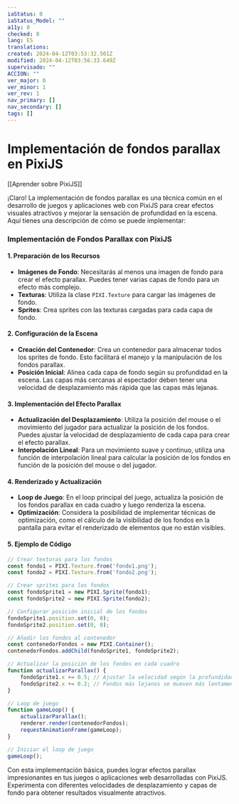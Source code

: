 ```yaml
---
iaStatus: 0
iaStatus_Model: ""
a11y: 0
checked: 0
lang: ES
translations: 
created: 2024-04-12T03:53:32.501Z
modified: 2024-04-12T03:56:33.649Z
supervisado: ""
ACCION: ""
ver_major: 0
ver_minor: 1
ver_rev: 1
nav_primary: []
nav_secondary: []
tags: []
---
```

# Implementación de fondos parallax en PixiJS

[[Aprender sobre PixiJS]]

¡Claro! La implementación de fondos parallax es una técnica común en el desarrollo de juegos y aplicaciones web con PixiJS para crear efectos visuales atractivos y mejorar la sensación de profundidad en la escena. Aquí tienes una descripción de cómo se puede implementar:

### Implementación de Fondos Parallax con PixiJS

#### 1. Preparación de los Recursos
- **Imágenes de Fondo**: Necesitarás al menos una imagen de fondo para crear el efecto parallax. Puedes tener varias capas de fondo para un efecto más complejo.
- **Texturas**: Utiliza la clase `PIXI.Texture` para cargar las imágenes de fondo.
- **Sprites**: Crea sprites con las texturas cargadas para cada capa de fondo.

#### 2. Configuración de la Escena
- **Creación del Contenedor**: Crea un contenedor para almacenar todos los sprites de fondo. Esto facilitará el manejo y la manipulación de los fondos parallax.
- **Posición Inicial**: Alinea cada capa de fondo según su profundidad en la escena. Las capas más cercanas al espectador deben tener una velocidad de desplazamiento más rápida que las capas más lejanas.

#### 3. Implementación del Efecto Parallax
- **Actualización del Desplazamiento**: Utiliza la posición del mouse o el movimiento del jugador para actualizar la posición de los fondos. Puedes ajustar la velocidad de desplazamiento de cada capa para crear el efecto parallax.
- **Interpolación Lineal**: Para un movimiento suave y continuo, utiliza una función de interpolación lineal para calcular la posición de los fondos en función de la posición del mouse o del jugador.

#### 4. Renderizado y Actualización
- **Loop de Juego**: En el loop principal del juego, actualiza la posición de los fondos parallax en cada cuadro y luego renderiza la escena.
- **Optimización**: Considera la posibilidad de implementar técnicas de optimización, como el cálculo de la visibilidad de los fondos en la pantalla para evitar el renderizado de elementos que no están visibles.

#### 5. Ejemplo de Código

```javascript
// Crear texturas para los fondos
const fondo1 = PIXI.Texture.from('fondo1.png');
const fondo2 = PIXI.Texture.from('fondo2.png');

// Crear sprites para los fondos
const fondoSprite1 = new PIXI.Sprite(fondo1);
const fondoSprite2 = new PIXI.Sprite(fondo2);

// Configurar posición inicial de los fondos
fondoSprite1.position.set(0, 0);
fondoSprite2.position.set(0, 0);

// Añadir los fondos al contenedor
const contenedorFondos = new PIXI.Container();
contenedorFondos.addChild(fondoSprite1, fondoSprite2);

// Actualizar la posición de los fondos en cada cuadro
function actualizarParallax() {
    fondoSprite1.x += 0.5; // Ajustar la velocidad según la profundidad
    fondoSprite2.x += 0.2; // Fondos más lejanos se mueven más lentamente
}

// Loop de juego
function gameLoop() {
    actualizarParallax();
    renderer.render(contenedorFondos);
    requestAnimationFrame(gameLoop);
}

// Iniciar el loop de juego
gameLoop();
```

Con esta implementación básica, puedes lograr efectos parallax impresionantes en tus juegos o aplicaciones web desarrolladas con PixiJS. Experimenta con diferentes velocidades de desplazamiento y capas de fondo para obtener resultados visualmente atractivos.
